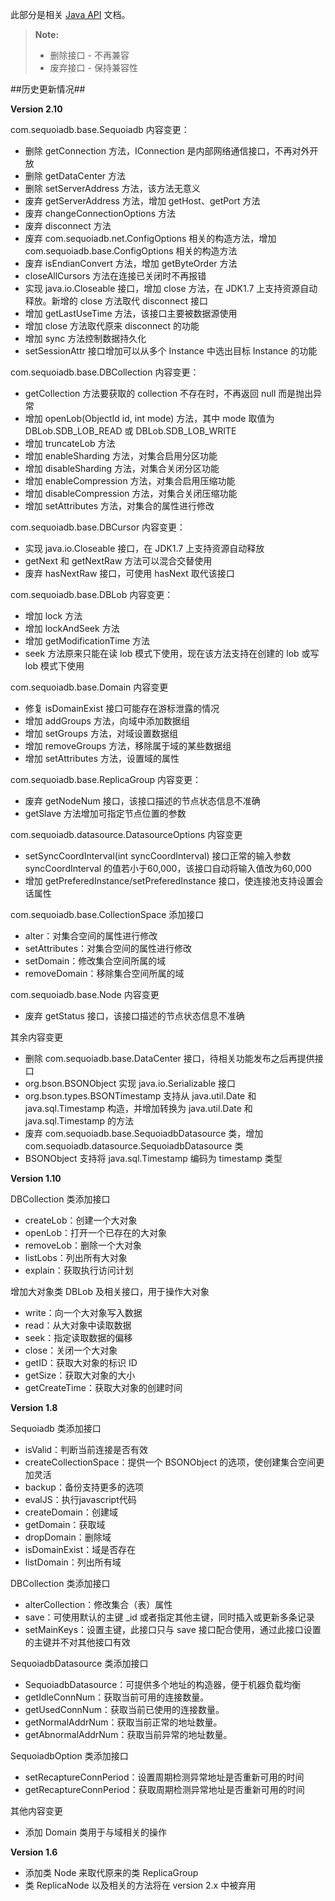 此部分是相关 [Java API](api/java/html/index.html) 文档。

[^_^]:
 > **Note:** 
 >
 > * 删除接口 - 不再兼容 
 > * 废弃接口 - 保持兼容性

[^_^]:
 ##历史更新情况##

 **Version 2.10**
 
 com.sequoiadb.base.Sequoiadb 内容变更： 
 
  * 删除 getConnection 方法，IConnection 是内部网络通信接口，不再对外开放
  * 删除 getDataCenter 方法
  * 删除 setServerAddress 方法，该方法无意义
  * 废弃 getServerAddress 方法，增加 getHost、getPort 方法
  * 废弃 changeConnectionOptions 方法
  * 废弃 disconnect 方法
  * 废弃 com.sequoiadb.net.ConfigOptions 相关的构造方法，增加 com.sequoiadb.base.ConfigOptions 相关的构造方法
  * 废弃 isEndianConvert 方法，增加 getByteOrder 方法
  * closeAllCursors 方法在连接已关闭时不再报错
  * 实现 java.io.Closeable 接口，增加 close 方法，在 JDK1.7 上支持资源自动释放。新增的 close 方法取代 disconnect 接口
  * 增加 getLastUseTime 方法，该接口主要被数据源使用
  * 增加 close 方法取代原来 disconnect 的功能
  * 增加 sync 方法控制数据持久化
  * setSessionAttr 接口增加可以从多个 Instance 中选出目标 Instance 的功能
 
 com.sequoiadb.base.DBCollection 内容变更：
 
  * getCollection 方法要获取的 collection 不存在时，不再返回 null 而是抛出异常
  * 增加 openLob(ObjectId id, int mode) 方法，其中 mode 取值为 DBLob.SDB_LOB_READ 或 DBLob.SDB_LOB_WRITE
  * 增加 truncateLob 方法
  * 增加 enableSharding 方法，对集合启用分区功能
  * 增加 disableSharding 方法，对集合关闭分区功能
  * 增加 enableCompression 方法，对集合启用压缩功能
  * 增加 disableCompression 方法，对集合关闭压缩功能
  * 增加 setAttributes 方法，对集合的属性进行修改
 
 com.sequoiadb.base.DBCursor 内容变更：
 
  * 实现 java.io.Closeable 接口，在 JDK1.7 上支持资源自动释放
  * getNext 和 getNextRaw 方法可以混合交替使用 
  * 废弃 hasNextRaw 接口，可使用 hasNext 取代该接口 
 
 com.sequoiadb.base.DBLob 内容变更：
 
  * 增加 lock 方法
  * 增加 lockAndSeek 方法
  * 增加 getModificationTime 方法
  * seek 方法原来只能在读 lob 模式下使用，现在该方法支持在创建的 lob 或写 lob 模式下使用
 
 com.sequoiadb.base.Domain 内容变更
 
  * 修复 isDomainExist 接口可能存在游标泄露的情况
  * 增加 addGroups 方法，向域中添加数据组
  * 增加 setGroups 方法，对域设置数据组
  * 增加 removeGroups 方法，移除属于域的某些数据组
  * 增加 setAttributes 方法，设置域的属性
 
 com.sequoiadb.base.ReplicaGroup 内容变更：
 
  * 废弃 getNodeNum 接口，该接口描述的节点状态信息不准确
  * getSlave 方法增加可指定节点位置的参数
 
 com.sequoiadb.datasource.DatasourceOptions 内容变更
 
  * setSyncCoordInterval(int syncCoordInterval) 接口正常的输入参数 syncCoordInterval 的值若小于60,000，该接口自动将输入值改为60,000
  * 增加 getPreferedInstance/setPreferedInstance 接口，使连接池支持设置会话属性
 
 com.sequoiadb.base.CollectionSpace 添加接口
 
  * alter：对集合空间的属性进行修改
  * setAttributes：对集合空间的属性进行修改
  * setDomain：修改集合空间所属的域
  * removeDomain：移除集合空间所属的域
 
 com.sequoiadb.base.Node 内容变更
 
  * 废弃 getStatus 接口，该接口描述的节点状态信息不准确
 
 其余内容变更
 
  * 删除 com.sequoiadb.base.DataCenter 接口，待相关功能发布之后再提供接口
  * org.bson.BSONObject 实现 java.io.Serializable 接口
  * org.bson.types.BSONTimestamp 支持从 java.util.Date 和 java.sql.Timestamp 构造，并增加转换为 java.util.Date 和 java.sql.Timestamp 的方法
  * 废弃 com.sequoiadb.base.SequoiadbDatasource 类，增加com.sequoiadb.datasource.SequoiadbDatasource 类
  * BSONObject 支持将 java.sql.Timestamp 编码为 timestamp 类型
 
 **Version 1.10**
 
 DBCollection 类添加接口 
 
  * createLob：创建一个大对象 
  * openLob：打开一个已存在的大对象 
  * removeLob：删除一个大对象 
  * listLobs：列出所有大对象 
  * explain：获取执行访问计划 
 
 增加大对象类 DBLob 及相关接口，用于操作大对象 
 
  * write：向一个大对象写入数据 
  * read：从大对象中读取数据 
  * seek：指定读取数据的偏移 
  * close：关闭一个大对象 
  * getID：获取大对象的标识 ID 
  * getSize：获取大对象的大小 
  * getCreateTime：获取大对象的创建时间 
 
 **Version 1.8**
 
 Sequoiadb 类添加接口
 
  * isValid：判断当前连接是否有效 
  * createCollectionSpace：提供一个 BSONObject 的选项，使创建集合空间更加灵活 
  * backup：备份支持更多的选项 
  * evalJS：执行javascript代码 
  * createDomain：创建域 
  * getDomain：获取域
  * dropDomain：删除域
  * isDomainExist：域是否存在
  * listDomain：列出所有域
 
 DBCollection 类添加接口
 
  * alterCollection：修改集合（表）属性
  * save：可使用默认的主键 _id 或者指定其他主键，同时插入或更新多条记录
  * setMainKeys：设置主键，此接口只与 save 接口配合使用，通过此接口设置的主键并不对其他接口有效
 
 SequoiadbDatasource 类添加接口
 
  * SequoiadbDatasource：可提供多个地址的构造器，便于机器负载均衡
  * getIdleConnNum：获取当前可用的连接数量。
  * getUsedConnNum：获取当前已使用的连接数量。
  * getNormalAddrNum：获取当前正常的地址数量。
  * getAbnormalAddrNum：获取当前异常的地址数量。
 
 SequoiadbOption 类添加接口
 
  * setRecaptureConnPeriod：设置周期检测异常地址是否重新可用的时间
  * getRecaptureConnPeriod：获取周期检测异常地址是否重新可用的时间
 
 其他内容变更
 
  * 添加 Domain 类用于与域相关的操作
 
 **Version 1.6**
 
  * 添加类 Node 来取代原来的类 ReplicaGroup
  * 类 ReplicaNode 以及相关的方法将在 version 2.x 中被弃用

